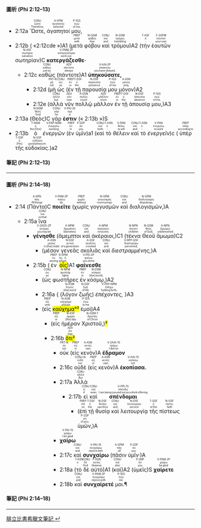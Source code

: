 #### 圖析 (Phi 2:12–13)

- <rt>2:12a</rt> <RUBY><ruby><ruby>Ὥστε,<rt>Therefore,</rt></ruby><rt>ὥστε</rt></ruby><rt>CONJ</rt></RUBY> <RUBY><ruby><ruby>ἀγαπητοί<rt>beloved</rt></ruby><rt>ἀγαπητός</rt></ruby><rt>A-VPM</rt></RUBY> <RUBY><ruby><ruby>μου,<rt>of me,</rt></ruby><rt>ἐγώ</rt></ruby><rt>P-1GS</rt></RUBY> 
- <rt>2:12b</rt> ( «<rt>2:12cde</rt> »)A1 (<RUBY><ruby><ruby>μετὰ<rt>with</rt></ruby><rt>μετά</rt></ruby><rt>PREP</rt></RUBY> <RUBY><ruby><ruby>φόβου<rt>fear</rt></ruby><rt>φόβος</rt></ruby><rt>N-GSM</rt></RUBY> <RUBY><ruby><ruby>καὶ<rt>and</rt></ruby><rt>καί</rt></ruby><rt>CONJ</rt></RUBY> <RUBY><ruby><ruby>τρόμου<rt>trembling</rt></ruby><rt>τρόμος</rt></ruby><rt>N-GSM</rt></RUBY>)A2 (<RUBY><ruby><ruby>τὴν<rt>‑</rt></ruby><rt>ὁ</rt></ruby><rt>T-ASF</rt></RUBY> <RUBY><ruby><ruby>ἑαυτῶν<rt>your own</rt></ruby><rt>ἑαυτοῦ</rt></ruby><rt>F-2GPM</rt></RUBY> <RUBY><ruby><ruby>σωτηρίαν<rt>salvation</rt></ruby><rt>σωτηρία</rt></ruby><rt>N-ASF</rt></RUBY>)C <RUBY><ruby><ruby>**κατεργάζεσθε·**<rt>work out.</rt></ruby><rt>κατεργάζομαι</rt></ruby><rt>V-PNM-2P</rt></RUBY>
	- <rt>2:12c</rt> <RUBY><ruby><ruby>καθὼς<rt>just as</rt></ruby><rt>καθώς</rt></ruby><rt>CONJ</rt></RUBY> (<RUBY><ruby><ruby>πάντοτε<rt>always</rt></ruby><rt>πάντοτε</rt></ruby><rt>ADV</rt></RUBY>)A1 <RUBY><ruby><ruby>**ὑπηκούσατε,**<rt>you have obeyed,</rt></ruby><rt>ὑπακούω</rt></ruby><rt>V-AAI-2P</rt></RUBY> 
		- <rt>2:12d</rt> (<RUBY><ruby><ruby>μὴ<rt>not</rt></ruby><rt>μή</rt></ruby><rt>PRT-N</rt></RUBY> <RUBY><ruby><ruby>ὡς<rt>as</rt></ruby><rt>ὡς</rt></ruby><rt>CONJ</rt></RUBY> (<RUBY><ruby><ruby>ἐν<rt>in</rt></ruby><rt>ἐν</rt></ruby><rt>PREP</rt></RUBY> <RUBY><ruby><ruby>τῇ<rt>the</rt></ruby><rt>ὁ</rt></ruby><rt>T-DSF</rt></RUBY> <RUBY><ruby><ruby>παρουσίᾳ<rt>presence</rt></ruby><rt>παρουσία</rt></ruby><rt>N-DSF</rt></RUBY> <RUBY><ruby><ruby>μου<rt>of me</rt></ruby><rt>ἐγώ</rt></ruby><rt>P-1GS</rt></RUBY> <RUBY><ruby><ruby>μόνον<rt>only,</rt></ruby><rt>μόνος</rt></ruby><rt>A-ASN</rt></RUBY>)A2
		- <rt>2:12e</rt> (<RUBY><ruby><ruby>ἀλλὰ<rt>but</rt></ruby><rt>ἀλλά</rt></ruby><rt>CONJ</rt></RUBY> <RUBY><ruby><ruby>νῦν<rt>now</rt></ruby><rt>νῦν</rt></ruby><rt>ADV</rt></RUBY> <RUBY><ruby><ruby>πολλῷ<rt>much</rt></ruby><rt>πολύς</rt></ruby><rt>A-DSN</rt></RUBY> <RUBY><ruby><ruby>μᾶλλον<rt>more</rt></ruby><rt>μᾶλλον</rt></ruby><rt>ADV</rt></RUBY> <RUBY><ruby><ruby>ἐν<rt>in</rt></ruby><rt>ἐν</rt></ruby><rt>PREP</rt></RUBY> <RUBY><ruby><ruby>τῇ<rt>the</rt></ruby><rt>ὁ</rt></ruby><rt>T-DSF</rt></RUBY> <RUBY><ruby><ruby>ἀπουσίᾳ<rt>absence</rt></ruby><rt>ἀπουσία</rt></ruby><rt>N-DSF</rt></RUBY> <RUBY><ruby><ruby>μου,<rt>of me,</rt></ruby><rt>ἐγώ</rt></ruby><rt>P-1GS</rt></RUBY>)A3
- <rt>2:13a</rt> (<RUBY><ruby><ruby>Θεὸς<rt>God</rt></ruby><rt>θεός</rt></ruby><rt>N-NSM</rt></RUBY>)C <RUBY><ruby><ruby>γάρ<rt>for</rt></ruby><rt>γάρ</rt></ruby><rt>CONJ</rt></RUBY> <RUBY><ruby><ruby>**ἐστιν**<rt>is</rt></ruby><rt>εἰμί</rt></ruby><rt>V-PAI-3S</rt></RUBY> (« <rt>2:13b</rt> »)S
- <rt>2:13b</rt> <RUBY><ruby><ruby>ὁ<rt>the [One]</rt></ruby><rt>ὁ</rt></ruby><rt>T-NSM</rt></RUBY> <RUBY><ruby><ruby>*ἐνεργῶν*<rt>working</rt></ruby><rt>ἐνεργέω</rt></ruby><rt>V-PAP-NSM</rt></RUBY> (<RUBY><ruby><ruby>ἐν<rt>in</rt></ruby><rt>ἐν</rt></ruby><rt>PREP</rt></RUBY> <RUBY><ruby><ruby>ὑμῖν<rt>you</rt></ruby><rt>σύ</rt></ruby><rt>P-2DP</rt></RUBY>)a1 (<RUBY><ruby><ruby>καὶ<rt>both</rt></ruby><rt>καί</rt></ruby><rt>CONJ</rt></RUBY> <RUBY><ruby><ruby>τὸ<rt>‑</rt></ruby><rt>ὁ</rt></ruby><rt>T-ASN</rt></RUBY> <RUBY><ruby><ruby>*θέλειν*<rt>to will</rt></ruby><rt>θέλω</rt></ruby><rt>V-PAN</rt></RUBY> <RUBY><ruby><ruby>καὶ<rt>and</rt></ruby><rt>καί</rt></ruby><rt>CONJ</rt></RUBY> <RUBY><ruby><ruby>τὸ<rt>‑</rt></ruby><rt>ὁ</rt></ruby><rt>T-ASN</rt></RUBY> <RUBY><ruby><ruby>*ἐνεργεῖν*<rt>to work</rt></ruby><rt>ἐνεργέω</rt></ruby><rt>V-PAN</rt></RUBY>)c (<RUBY><ruby><ruby>ὑπὲρ<rt>according to</rt></ruby><rt>ὑπέρ</rt></ruby><rt>PREP</rt></RUBY> <RUBY><ruby><ruby>τῆς<rt>[His]</rt></ruby><rt>ὁ</rt></ruby><rt>T-GSF</rt></RUBY> <RUBY><ruby><ruby>εὐδοκίας.<rt>good pleasure.</rt></ruby><rt>εὐδοκία</rt></ruby><rt>N-GSF</rt></RUBY>)a2

#### 筆記 (Phi 2:12–13)

---

#### 圖析 (Phi 2:14–18)
- <rt>2:14</rt> (<RUBY><ruby><ruby>Πάντα<rt>All things</rt></ruby><rt>πᾶς</rt></ruby><rt>A-APN</rt></RUBY>)C <RUBY><ruby><ruby>**ποιεῖτε**<rt>do</rt></ruby><rt>ποιέω</rt></ruby><rt>V-PAM-2P</rt></RUBY> (<RUBY><ruby><ruby>χωρὶς<rt>without</rt></ruby><rt>χωρίς</rt></ruby><rt>PREP</rt></RUBY> <RUBY><ruby><ruby>γογγυσμῶν<rt>murmurings</rt></ruby><rt>γογγυσμός</rt></ruby><rt>N-GPM</rt></RUBY> <RUBY><ruby><ruby>καὶ<rt>and</rt></ruby><rt>καί</rt></ruby><rt>CONJ</rt></RUBY> <RUBY><ruby><ruby>διαλογισμῶν,<rt>disputings,</rt></ruby><rt>διαλογισμός</rt></ruby><rt>N-GPM</rt></RUBY>)A
	- <rt>2:15a</rt> <RUBY><ruby><ruby>ἵνα<rt>so that</rt></ruby><rt>ἵνα</rt></ruby><rt>CONJ</rt></RUBY> 
		- <RUBY><ruby><ruby>**γένησθε**<rt>you may be</rt></ruby><rt>γίνομαι</rt></ruby><rt>V-2ADS-2P</rt></RUBY> (<RUBY><ruby><ruby>ἄμεμπτοι<rt>blameless</rt></ruby><rt>ἄμεμπτος</rt></ruby><rt>A-NPM</rt></RUBY> <RUBY><ruby><ruby>καὶ<rt>and</rt></ruby><rt>καί</rt></ruby><rt>CONJ</rt></RUBY> <RUBY><ruby><ruby>ἀκέραιοι,<rt>innocent,</rt></ruby><rt>ἀκέραιος</rt></ruby><rt>A-NPM</rt></RUBY>)C1 (<RUBY><ruby><ruby>τέκνα<rt>children</rt></ruby><rt>τέκνον</rt></ruby><rt>N-NPN</rt></RUBY> <RUBY><ruby><ruby>Θεοῦ<rt>of God,</rt></ruby><rt>θεός</rt></ruby><rt>N-GSM</rt></RUBY> <RUBY><ruby><ruby>ἄμωμα<rt>unblemished</rt></ruby><rt>ἄμωμος</rt></ruby><rt>A-NPN</rt></RUBY>)C2
			- (<RUBY><ruby><ruby>μέσον<rt>in [the] midst</rt></ruby><rt>μέσος</rt></ruby><rt>A-ASN</rt></RUBY> <RUBY><ruby><ruby>γενεᾶς<rt>of a generation</rt></ruby><rt>γενεά</rt></ruby><rt>N-GSF</rt></RUBY> <RUBY><ruby><ruby>σκολιᾶς<rt>crooked</rt></ruby><rt>σκολιός</rt></ruby><rt>A-GSF</rt></RUBY> <RUBY><ruby><ruby>καὶ<rt>and</rt></ruby><rt>καί</rt></ruby><rt>CONJ</rt></RUBY> <RUBY><ruby><ruby>*διεστραμμένης,*<rt>perverted,</rt></ruby><rt>διαστρέφω</rt></ruby><rt>V-RPP-GSF</rt></RUBY>)A
		- <rt>2:15b</rt> (<RUBY><ruby><ruby>ἐν<rt>among</rt></ruby><rt>ἐν</rt></ruby><rt>PREP</rt></RUBY> <RUBY><ruby><ruby><mark>οἷς</mark><rt>whom</rt></ruby><rt>ὅς, ἥ</rt></ruby><rt>R-DPM</rt></RUBY>)A1 <RUBY><ruby><ruby>**φαίνεσθε**<rt>you shine</rt></ruby><rt>φαίνω</rt></ruby><rt>V-PEI-2P</rt></RUBY> 
			- (<RUBY><ruby><ruby>ὡς<rt>as</rt></ruby><rt>ὡς</rt></ruby><rt>CONJ</rt></RUBY> <RUBY><ruby><ruby>φωστῆρες<rt>lights</rt></ruby><rt>φωστήρ</rt></ruby><rt>N-NPM</rt></RUBY> <RUBY><ruby><ruby>ἐν<rt>in</rt></ruby><rt>ἐν</rt></ruby><rt>PREP</rt></RUBY> <RUBY><ruby><ruby>κόσμῳ,<rt>[the] world,</rt></ruby><rt>κόσμος</rt></ruby><rt>N-DSM</rt></RUBY>)A2
			- <rt>2:16a</rt> { (<RUBY><ruby><ruby>λόγον<rt>[the] word</rt></ruby><rt>λόγος</rt></ruby><rt>N-ASM</rt></RUBY> <RUBY><ruby><ruby>ζωῆς<rt>of life</rt></ruby><rt>ζωή</rt></ruby><rt>N-GSF</rt></RUBY>) <RUBY><ruby><ruby>*ἐπέχοντες,*<rt>holding forth,</rt></ruby><rt>ἐπέχω</rt></ruby><rt>V-PAP-NPM</rt></RUBY> }A3
			- (<RUBY><ruby><ruby>εἰς<rt>unto</rt></ruby><rt>εἰς</rt></ruby><rt>PREP</rt></RUBY> <RUBY><ruby><ruby><mark>καύχημα°²</mark><rt>a boast</rt></ruby><rt>καύχημα</rt></ruby><rt>N-ASN</rt></RUBY> <RUBY><ruby><ruby>ἐμοὶ<rt>to me</rt></ruby><rt>ἐγώ</rt></ruby><rt>P-1DS</rt></RUBY>)A4
				- (<RUBY><ruby><ruby>εἰς<rt>in</rt></ruby><rt>εἰς</rt></ruby><rt>PREP</rt></RUBY> <RUBY><ruby><ruby>ἡμέραν<rt>[the] day</rt></ruby><rt>ἡμέρα</rt></ruby><rt>N-ASF</rt></RUBY> <RUBY><ruby><ruby>Χριστοῦ,<rt>of Christ</rt></ruby><rt>Χριστός</rt></ruby><rt>N-GSM-T</rt></RUBY>)<mark>²</mark>
				- <rt>2:16b</rt> <RUBY><ruby><ruby><mark>ὅτι²</mark><rt>that</rt></ruby><rt>ὅτι</rt></ruby><rt>ADV</rt></RUBY> 
					- <RUBY><ruby><ruby>οὐκ<rt>not</rt></ruby><rt>οὐ</rt></ruby><rt>PRT-N</rt></RUBY> (<RUBY><ruby><ruby>εἰς<rt>in</rt></ruby><rt>εἰς</rt></ruby><rt>PREP</rt></RUBY> <RUBY><ruby><ruby>κενὸν<rt>vain</rt></ruby><rt>κενός</rt></ruby><rt>A-ASN</rt></RUBY>)A <RUBY><ruby><ruby>**ἔδραμον**<rt>I did run</rt></ruby><rt>τρέχω</rt></ruby><rt>V-2AAI-1S</rt></RUBY> 
					- <rt>2:16c</rt> <RUBY><ruby><ruby>οὐδὲ<rt>nor</rt></ruby><rt>οὐδέ</rt></ruby><rt>CONJ-N</rt></RUBY> (<RUBY><ruby><ruby>εἰς<rt>in</rt></ruby><rt>εἰς</rt></ruby><rt>PREP</rt></RUBY> <RUBY><ruby><ruby>κενὸν<rt>vain</rt></ruby><rt>κενός</rt></ruby><rt>A-ASN</rt></RUBY>)A <RUBY><ruby><ruby>**ἐκοπίασα.**<rt>toil.</rt></ruby><rt>κοπιάω</rt></ruby><rt>V-AAI-1S</rt></RUBY>
					- <rt>2:17a</rt> <RUBY><ruby><ruby>Ἀλλὰ<rt>But</rt></ruby><rt>ἀλλά</rt></ruby><rt>CONJ</rt></RUBY> 
						- <rt>2:17b</rt> <RUBY><ruby><ruby>εἰ<rt>if</rt></ruby><rt>εἰ</rt></ruby><rt>CONJ</rt></RUBY> <RUBY><ruby><ruby>καὶ<rt>even</rt></ruby><rt>καί</rt></ruby><rt>CONJ</rt></RUBY> <RUBY><ruby><ruby>**σπένδομαι**<rt>I am being poured out as a drink offering</rt></ruby><rt>σπένδω</rt></ruby><rt>V-PPI-1S</rt></RUBY>
							- (<RUBY><ruby><ruby>ἐπὶ<rt>on</rt></ruby><rt>ἐπί</rt></ruby><rt>PREP</rt></RUBY> <RUBY><ruby><ruby>τῇ<rt>the</rt></ruby><rt>ὁ</rt></ruby><rt>T-DSF</rt></RUBY> <RUBY><ruby><ruby>θυσίᾳ<rt>sacrifice</rt></ruby><rt>θυσία</rt></ruby><rt>N-DSF</rt></RUBY> <RUBY><ruby><ruby>καὶ<rt>and</rt></ruby><rt>καί</rt></ruby><rt>CONJ</rt></RUBY> <RUBY><ruby><ruby>λειτουργίᾳ<rt>service</rt></ruby><rt>λειτουργία</rt></ruby><rt>N-DSF</rt></RUBY> <RUBY><ruby><ruby>τῆς<rt>of the</rt></ruby><rt>ὁ</rt></ruby><rt>T-GSF</rt></RUBY> <RUBY><ruby><ruby>πίστεως<rt>faith</rt></ruby><rt>πίστις</rt></ruby><rt>N-GSF</rt></RUBY> <RUBY><ruby><ruby>ὑμῶν,<rt>of you,</rt></ruby><rt>σύ</rt></ruby><rt>P-2GP</rt></RUBY>)A 
					- <RUBY><ruby><ruby>**χαίρω**<rt>I am glad</rt></ruby><rt>χαίρω</rt></ruby><rt>V-PAI-1S</rt></RUBY> 
					- <rt>2:17c</rt> <RUBY><ruby><ruby>καὶ<rt>and</rt></ruby><rt>καί</rt></ruby><rt>CONJ</rt></RUBY> <RUBY><ruby><ruby>**συνχαίρω**<rt>rejoice with</rt></ruby><rt>συγχαίρω</rt></ruby><rt>V-PAI-1S</rt></RUBY> (<RUBY><ruby><ruby>πᾶσιν<rt>all</rt></ruby><rt>πᾶς</rt></ruby><rt>A-DPM</rt></RUBY> <RUBY><ruby><ruby>ὑμῖν·<rt>you.</rt></ruby><rt>σύ</rt></ruby><rt>P-2DP</rt></RUBY>)A
					- <rt>2:18a</rt> (<RUBY><ruby><ruby>τὸ<rt>‑</rt></ruby><rt>ὁ</rt></ruby><rt>T-ASN</rt></RUBY> <RUBY><ruby><ruby>δὲ<rt>And</rt></ruby><rt>δέ</rt></ruby><rt>CONJ</rt></RUBY> <RUBY><ruby><ruby>αὐτὸ<rt>likewise</rt></ruby><rt>αὐτός</rt></ruby><rt>P-ASN</rt></RUBY>)A1 (<RUBY><ruby><ruby>καὶ<rt>also</rt></ruby><rt>καί</rt></ruby><rt>CONJ</rt></RUBY>)A2 (<RUBY><ruby><ruby>ὑμεῖς<rt>you</rt></ruby><rt>σύ</rt></ruby><rt>P-2NP</rt></RUBY>)S <RUBY><ruby><ruby>**χαίρετε**<rt>be glad</rt></ruby><rt>χαίρω</rt></ruby><rt>V-PAM-2P</rt></RUBY> 
					- <rt>2:18b</rt> <RUBY><ruby><ruby>καὶ<rt>and</rt></ruby><rt>καί</rt></ruby><rt>CONJ</rt></RUBY> <RUBY><ruby><ruby>**συνχαίρετέ**<rt>rejoice with</rt></ruby><rt>συγχαίρω</rt></ruby><rt>V-PAM-2P</rt></RUBY> <RUBY><ruby><ruby>μοι.¶<rt>me.</rt></ruby><rt>ἐγώ</rt></ruby><rt>P-1DS</rt></RUBY>


#### 筆記 (Phi 2:14–18)



---
[腓立比書希臘文筆記  ↵](Philippians-Notes.md)